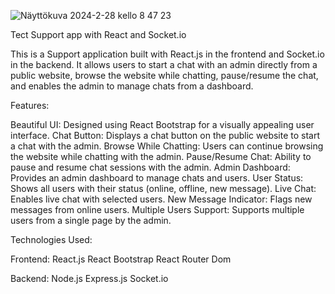 ![Näyttökuva 2024-2-28 kello 8 47 23](https://github.com/faysalbare/Fullstack_Tech_support_chatapp/assets/144419594/308418d1-2fec-41a6-8e6d-632841fc141f)


Tect Support app with React and Socket.io

This is a Support  application built with React.js in the frontend and Socket.io in the backend. It allows users to start a chat with an admin directly from a public website, browse the website while chatting, pause/resume the chat, and enables the admin to manage chats from a dashboard.

Features:

Beautiful UI: Designed using React Bootstrap for a visually appealing user interface.
Chat Button: Displays a chat button on the public website to start a chat with the admin.
Browse While Chatting: Users can continue browsing the website while chatting with the admin.
Pause/Resume Chat: Ability to pause and resume chat sessions with the admin.
Admin Dashboard: Provides an admin dashboard to manage chats and users.
User Status: Shows all users with their status (online, offline, new message).
Live Chat: Enables live chat with selected users.
New Message Indicator: Flags new messages from online users.
Multiple Users Support: Supports multiple users from a single page by the admin.

Technologies Used:

Frontend:
React.js
React Bootstrap
React Router Dom

Backend:
Node.js 
Express.js
Socket.io
